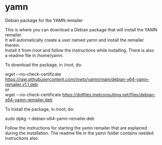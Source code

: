 # yamn
Debian package for the YAMN remailer

This is where you can download a Debian package that will install the YAMN remailer.  
It will automatically create a user named yamn and install the remailer therein.  
Install it from /root and follow the instructions while installing.  There is also  
a readme file in /home/yamn.  
  
  To download the package, in /root, do:  
  
wget --no-check-certificate https://raw.githubusercontent.com/inwtx/yamn/main/debian-x64-yamn-remailer.v1.1.deb  
or  
wget --no-check-certificate https://dotfiles.tnetconsulting.net/files/debian-x64-yamn-remailer.deb  

  
To install the package, in /root, do:  
 
 sudo dpkg -i debian-x64-yamn-remailer.deb  
   
   
Follow the instructions for starting the yamn remailer that are explained during the installation. The readme file in the yamn folder contains needed instructions also.
 

